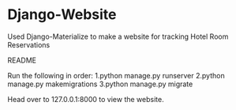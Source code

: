 # Django-Website
Used Django-Materialize to make a website for tracking Hotel Room Reservations


README

Run the following in order:
1.python manage.py runserver
2.python manage.py makemigrations
3.python manage.py migrate

Head over to 127.0.0.1:8000 to view the website.
